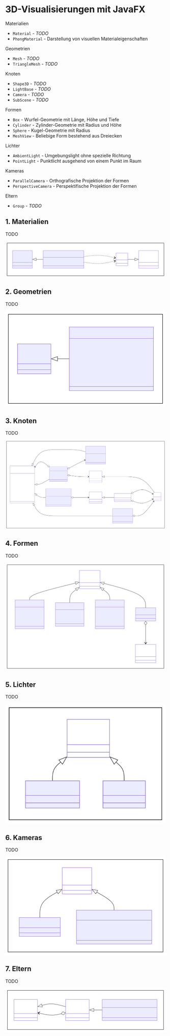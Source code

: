 # 3D-Visualisierungen mit JavaFX

Materialien

* `Material` - *TODO*
* `PhongMaterial` - Darstellung von visuellen Materialeigenschaften

Geometrien

* `Mesh` - *TODO*
* `TriangleMesh` - *TODO*

Knoten

* `Shape3D` - *TODO*
* `LightBase` - *TODO*
* `Camera` - *TODO*
* `SubScene` - *TODO*

Formen

* `Box` - Wurfel-Geometrie mit Länge, Höhe und Tiefe
* `Cylinder` - Zylinder-Geometrie mit Radius und Höhe
* `Sphere` - Kugel-Geometrie mit Radius
* `MeshView` - Beliebige Form bestehend aus Dreiecken

Lichter

* `AmbientLight` - Umgebungslight ohne spezielle Richtung
* `PointLight` - Punktlicht ausgehend von einem Punkt im Raum

Kameras

* `ParallelCamera` - Orthografische Projektion der Formen
* `PerspectiveCamera` - Perspektifische Projektion der Formen

Eltern

* `Group` - *TODO*

## 1. Materialien

TODO

![](../Grafiken/JavaFX/3D/Material.svg)

## 2. Geometrien

TODO

![](../Grafiken/JavaFX/3D/Mesh.svg)

## 3. Knoten

TODO

![](../Grafiken/JavaFX/3D/Node.svg)

## 4. Formen

TODO

![](../Grafiken/JavaFX/3D/Shape3D.svg)

## 5. Lichter

TODO

![](../Grafiken/JavaFX/3D/Light.svg)

## 6. Kameras

TODO

![](../Grafiken/JavaFX/3D/Camera.svg)

## 7. Eltern

TODO

![](../Grafiken/JavaFX/3D/Parent.svg)